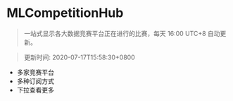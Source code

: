 # MLCompetitionHub

> 一站式显示各大数据竞赛平台正在进行的比赛，每天 16:00 UTC+8 自动更新。
  
> 更新时间: 2020-07-17T15:58:30+0800 

* 多家竞赛平台
* 多种订阅方式
* 下拉查看更多
